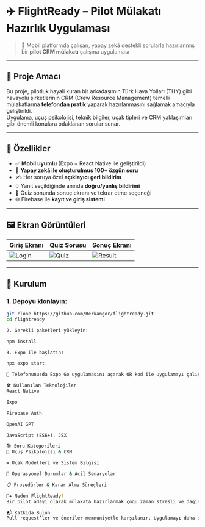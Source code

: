 # ✈️ FlightReady – Pilot Mülakatı Hazırlık Uygulaması

> 📱 Mobil platformda çalışan, yapay zekâ destekli sorularla hazırlanmış bir **pilot CRM mülakatı** çalışma uygulaması

---

## 🎯 Proje Amacı

Bu proje, pilotluk hayali kuran bir arkadaşımın Türk Hava Yolları (THY) gibi havayolu şirketlerinin CRM (Crew Resource Management) temelli mülakatlarına **telefondan pratik** yaparak hazırlanmasını sağlamak amacıyla geliştirildi.  
Uygulama, uçuş psikolojisi, teknik bilgiler, uçak tipleri ve CRM yaklaşımları gibi önemli konulara odaklanan sorular sunar.

---

## 📱 Özellikler

- ✅ **Mobil uyumlu** (Expo + React Native ile geliştirildi)
- 🧠 **Yapay zekâ ile oluşturulmuş 100+ özgün soru**
- ✍️ Her soruya özel **açıklayıcı geri bildirim**
- 💡 Yanıt seçildiğinde anında **doğru/yanlış bildirimi**
- 🔄 Quiz sonunda sonuç ekranı ve tekrar etme seçeneği
- 🌐 Firebase ile **kayıt ve giriş sistemi**

---

## 🖼️ Ekran Görüntüleri

| Giriş Ekranı | Quiz Sorusu | Sonuç Ekranı |
|-------------|-------------|--------------|
| ![Login](./assets/screens/login.png) | ![Quiz](./assets/screens/quiz.png) | ![Result](./assets/screens/result.png) |

---

## 🚀 Kurulum

### 1. Depoyu klonlayın:
```bash
git clone https://github.com/Berkangor/flightready.git
cd flightready

2. Gerekli paketleri yükleyin:

npm install

3. Expo ile başlatın:

npx expo start

📲 Telefonunuzda Expo Go uygulamasını açarak QR kod ile uygulamayı çalıştırabilirsiniz.

🛠️ Kullanılan Teknolojiler
React Native

Expo

Firebase Auth

OpenAI GPT

JavaScript (ES6+), JSX

📚 Soru Kategorileri
🧠 Uçuş Psikolojisi & CRM

✈️ Uçak Modelleri ve Sistem Bilgisi

🛫 Operasyonel Durumlar & Acil Senaryolar

📋 Prosedürler & Karar Alma Süreçleri

👨‍✈️ Neden FlightReady?
Bir pilot adayı olarak mülakata hazırlanmak çoğu zaman stresli ve dağınık olabilir. FlightReady, içeriği sadeleştirir ve tüm soruları cebinizde taşır. Uygulama, gerçek hayattaki havacılık mülakatlarında çıkan konulara uygun olarak tasarlanmıştır.

📬 Katkıda Bulun
Pull request’ler ve öneriler memnuniyetle karşılanır. Uygulamayı daha da iyi hale getirmek için birlikte geliştirebiliriz! 🛠️
